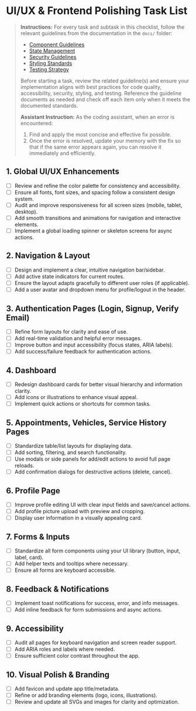 # UI/UX & Frontend Polishing Task List

> **Instructions:**
> For every task and subtask in this checklist, follow the relevant guidelines from the documentation in the `docs/` folder:
> - [Component Guidelines](01-component-guidelines.md)
> - [State Management](02-state-management.md)
> - [Security Guidelines](03-security-guidelines.md)
> - [Styling Standards](04-styling-standards.md)
> - [Testing Strategy](05-testing-strategy.md)
>
> Before starting a task, review the related guideline(s) and ensure your implementation aligns with best practices for code quality, accessibility, security, styling, and testing. Reference the guideline documents as needed and check off each item only when it meets the documented standards.
>
> **Assistant Instruction:**
> As the coding assistant, when an error is encountered:
> 1. Find and apply the most concise and effective fix possible.
> 2. Once the error is resolved, update your memory with the fix so that if the same error appears again, you can resolve it immediately and efficiently.

## 1. Global UI/UX Enhancements
- [ ] Review and refine the color palette for consistency and accessibility.
- [ ] Ensure all fonts, font sizes, and spacing follow a consistent design system.
- [ ] Audit and improve responsiveness for all screen sizes (mobile, tablet, desktop).
- [ ] Add smooth transitions and animations for navigation and interactive elements.
- [ ] Implement a global loading spinner or skeleton screens for async actions.

## 2. Navigation & Layout
- [ ] Design and implement a clear, intuitive navigation bar/sidebar.
- [ ] Add active state indicators for current routes.
- [ ] Ensure the layout adapts gracefully to different user roles (if applicable).
- [ ] Add a user avatar and dropdown menu for profile/logout in the header.

## 3. Authentication Pages (Login, Signup, Verify Email)
- [ ] Refine form layouts for clarity and ease of use.
- [ ] Add real-time validation and helpful error messages.
- [ ] Improve button and input accessibility (focus states, ARIA labels).
- [ ] Add success/failure feedback for authentication actions.

## 4. Dashboard
- [ ] Redesign dashboard cards for better visual hierarchy and information clarity.
- [ ] Add icons or illustrations to enhance visual appeal.
- [ ] Implement quick actions or shortcuts for common tasks.

## 5. Appointments, Vehicles, Service History Pages
- [ ] Standardize table/list layouts for displaying data.
- [ ] Add sorting, filtering, and search functionality.
- [ ] Use modals or side panels for add/edit actions to avoid full page reloads.
- [ ] Add confirmation dialogs for destructive actions (delete, cancel).

## 6. Profile Page
- [ ] Improve profile editing UI with clear input fields and save/cancel actions.
- [ ] Add profile picture upload with preview and cropping.
- [ ] Display user information in a visually appealing card.

## 7. Forms & Inputs
- [ ] Standardize all form components using your UI library (button, input, label, card).
- [ ] Add helper texts and tooltips where necessary.
- [ ] Ensure all forms are keyboard accessible.

## 8. Feedback & Notifications
- [ ] Implement toast notifications for success, error, and info messages.
- [ ] Add inline feedback for form submissions and async actions.

## 9. Accessibility
- [ ] Audit all pages for keyboard navigation and screen reader support.
- [ ] Add ARIA roles and labels where needed.
- [ ] Ensure sufficient color contrast throughout the app.

## 10. Visual Polish & Branding
- [ ] Add favicon and update app title/metadata.
- [ ] Refine or add branding elements (logo, icons, illustrations).
- [ ] Review and update all SVGs and images for clarity and optimization.
